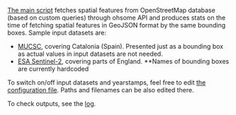 [The main script](ohsome_experiment.py) fetches spatial features from OpenStreetMap database (based on custom queries) through ohsome API and produces stats on the time of fetching spatial features in GeoJSON format by the same bounding boxes.
Sample input datasets are:
- [MUCSC](https://polipapers.upv.es/index.php/raet/article/view/13112), covering Catalonia (Spain). Presented just as a bounding box as actual values in input datasets are not needed.
- [ESA Sentinel-2](https://collections.sentinel-hub.com/impact-observatory-lulc-map/), covering parts of England.
**Names of bounding boxes are currently hardcoded

To switch on/off input datasets and yearstamps, feel free to edit [the configuration file](config_ohsome_history.yaml). Paths and filenames can be also edited there.

To check outputs, see the [log](logs/ohsome.txt).